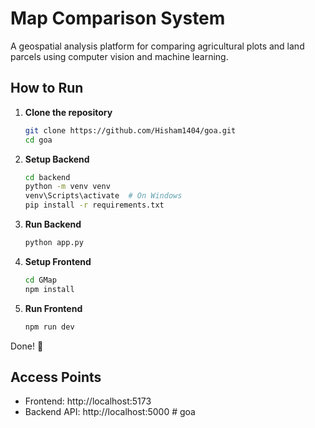 # Map Comparison System

A geospatial analysis platform for comparing agricultural plots and land parcels using computer vision and machine learning.

## How to Run

1. **Clone the repository**
   ```bash
   git clone https://github.com/Hisham1404/goa.git
   cd goa
   ```

2. **Setup Backend**
   ```bash
   cd backend
   python -m venv venv
   venv\Scripts\activate  # On Windows
   pip install -r requirements.txt
   ```

3. **Run Backend**
   ```bash
   python app.py
   ```

4. **Setup Frontend**
   ```bash
   cd GMap
   npm install
   ```

5. **Run Frontend**
   ```bash
   npm run dev
   ```

Done! 🎉

## Access Points
- Frontend: http://localhost:5173
- Backend API: http://localhost:5000
#   g o a  
 